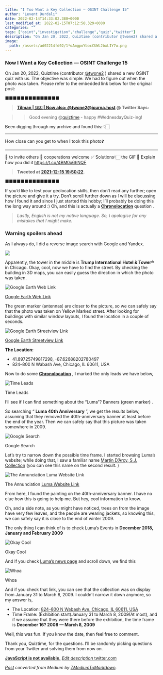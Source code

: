 ```yaml
---
title: "I Too Want a Key Collection — OSINT Challenge 15"
author: "Levent Durdalı"
date: 2022-02-14T14:33:02.380+0000
last_modified_at: 2022-02-15T07:12:58.329+0000
categories: ""
tags: ["osint","investigation","challenge","quiz","twitter"]
description: "On Jan 20, 2022, Quiztime (contributor @twone2) shared a new OSINT quiz with us. The objective was simple. We had to figure out when the…"
image:
  path: /assets/ad02214fd02/1*oAmgpoYbocCUWL2bxLIY7w.png
---
```


### Now I Want a Key Collection — OSINT Challenge 15

On Jan 20, 2022, Quiztime \(contributor [@twone2](https://twitter.com/twone2/) \) shared a new OSINT quiz with us\. The objective was simple\. We had to figure out when the photo was taken\. Please refer to the embedded link below for the original post:


■■■■■■■■■■■■■■ 
> **[Tilman | 🇺🇦 | Now also: @twone2@journa.host](https://twitter.com/twone2) @ Twitter Says:** 

> > Good evening @[quiztime](https://twitter.com/quiztime) - happy #WednesdayQuiz-ing!

Been digging through my archive and found this: 👇🏻
- - -
How close can you get to when I took this photo❓
- - -
🔁 to invite others
🤝 cooperations welcome
✅ Solutions👇🏻 the GIF
💬 Explain how you did it https://t.co/4BM0x6hNQF 

> **Tweeted at [2021-12-15 19:50:22](https://twitter.com/twone2/status/1471206014846439435).** 

■■■■■■■■■■■■■■ 


If you’d like to test your geolocation skills, then don’t read any further; open the picture and give it a try\. Don’t scroll further down as I will be discussing how I found it and since I just started this hobby; I’ll probably be doing this the long way around :\) Oh, and this is actually a [**Chronolocation**](https://sector035.nl/articles/chronolocation-of-media) question _\._


> _Lastly, English is not my native language\. So, I apologise for any mistakes that I might make\._ 




### Warning spoilers ahead

As I always do, I did a reverse image search with Google and Yandex\.


![](assets/ad02214fd02/1*oAmgpoYbocCUWL2bxLIY7w.png)


Apparently, the tower in the middle is **Trump International Hotel & Tower®** in Chicago\. Okay, cool, now we have to find the street\. By checking the building in 3D maps, you can easily guess the direction in which the photo was taken\.


![[Google Earth Web Link](https://earth.google.com/web/search/Trump+International+Hotel+%26+Tower,+North+Wabash+Avenue,+Chicago,+IL,+USA/@41.8895675,-87.62776846,210.84892633a,1961.15365691d,35y,173.52730006h,54.40852298t,0r/data=CigiJgokCV3_K2mKH0VAEYrpQ002G0VAGcuUpAXSPlbAIe4Xr8A2Q1bA)](assets/ad02214fd02/1*2UZk1x6MLeiJ-AXs-XJY4A.png)

[Google Earth Web Link](https://earth.google.com/web/search/Trump+International+Hotel+%26+Tower,+North+Wabash+Avenue,+Chicago,+IL,+USA/@41.8895675,-87.62776846,210.84892633a,1961.15365691d,35y,173.52730006h,54.40852298t,0r/data=CigiJgokCV3_K2mKH0VAEYrpQ002G0VAGcuUpAXSPlbAIe4Xr8A2Q1bA)

The green marker \(antennas\) are closer to the picture, so we can safely say that the photo was taken on Yellow Marked street\.
After looking for buildings with similar window layouts, I found the location in a couple of seconds\.


![[Google Earth Streetview Link](https://earth.google.com/web/search/Trump+International+Hotel+%26+Tower,+North+Wabash+Avenue,+Chicago,+IL,+USA/@41.89703221,-87.62688872,180.30502319a,0d,60y,176.6047568h,102.20448935t,0r/data=CigiJgokCV3_K2mKH0VAEYrpQ002G0VAGcuUpAXSPlbAIe4Xr8A2Q1bAIhoKFkVYUzNLeWdpemEwSWlXNTFzc1p6MFEQAg)](assets/ad02214fd02/1*-7qcKZx9WdqUTjwttGCTaA.png)

[Google Earth Streetview Link](https://earth.google.com/web/search/Trump+International+Hotel+%26+Tower,+North+Wabash+Avenue,+Chicago,+IL,+USA/@41.89703221,-87.62688872,180.30502319a,0d,60y,176.6047568h,102.20448935t,0r/data=CigiJgokCV3_K2mKH0VAEYrpQ002G0VAGcuUpAXSPlbAIe4Xr8A2Q1bAIhoKFkVYUzNLeWdpemEwSWlXNTFzc1p6MFEQAg)

**The Location:**
- 41\.89725749817298, \-87\.62688202780497
- 824–800 N Wabash Ave, Chicago, IL 60611, USA


Now to do some [**Chronolocation**](https://sector035.nl/articles/chronolocation-of-media) , I marked the only leads we have below,


![Time Leads](assets/ad02214fd02/1*xrpVU99MRAhm6ddcQJ08hA.png)

Time Leads

I’ll see if I can find something about the “Luma”? Banners \(green marker\) \.

So searching “ **Luma 40th Anniversary** ”, we get the results below, assuming that they removed the 40th\-anniversary banner at least before the end of the year\. Then we can safely say that this picture was taken somewhere in 2009\.


![Google Search](assets/ad02214fd02/1*bW6NdHHFekqNKMU3VUajSg.png)

Google Search

Let’s try to narrow down the possible time frame\. I started browsing Luma’s website; while doing that, I saw a familiar name [Martin D’Arcy, S\.J\. Collection](https://www.luc.edu/luma/collections/martindarcysjcollection/) \(you can see this name on the second result\. \)


![The Annunciation [Luma Website Link](https://www.luc.edu/luma/collections/martindarcysjcollection/theannunciation/)](assets/ad02214fd02/0*xbKxe3QTIlrLRq25.jpg)

The Annunciation [Luma Website Link](https://www.luc.edu/luma/collections/martindarcysjcollection/theannunciation/)

From here, I found the painting on the 40th\-anniversary banner\. I have no clue how this is going to help me\. But hey, cool information to know\.

Oh, and a side note, as you might have noticed, trees on from the image have very few leaves, and the people are wearing jackets, so knowing this, we can safely say it is close to the end of winter 2009\.

The only thing I can think of is to check Luma’s Events in **December 2018, January and February 2009**


![Okay Cool](assets/ad02214fd02/1*ncZZy_vtTY7PuZZ6FW1BBw.png)

Okay Cool

And If you check [Luma’s news page](https://www.luc.edu/luma/news/index.shtml) and scroll down, we find this


![Whoa](assets/ad02214fd02/1*t5OguFp7Jtw9nFrUPLgdsA.png)

Whoa

And if you check that link, you can see that the collection was on display from January 31 to March 8, 2009\.
I couldn’t narrow it down anymore, so my answer is,
- The Location: [824–800 N Wabash Ave, Chicago, IL 60611, USA](https://earth.google.com/web/search/Trump+International+Hotel+%26+Tower,+North+Wabash+Avenue,+Chicago,+IL,+USA/@41.89703221,-87.62688872,180.30502319a,0d,60y,176.6047568h,102.20448935t,0r/data=CigiJgokCV3_K2mKH0VAEYrpQ002G0VAGcuUpAXSPlbAIe4Xr8A2Q1bAIhoKFkVYUzNLeWdpemEwSWlXNTFzc1p6MFEQAg)
- Time Frame: \(Exhibition start\)January 31 to March 8, 2009\(At most\), and if we assume that they were there before the exhibition, the time frame is **December 16? 2008 — March 8, 2009**


Well, this was fun\. If you know the date, then feel free to comment\.

Thank you, Quiztime, for the questions\. I’ll be randomly picking questions from your Twitter and solving them from now on\.

[**JavaScript is not available\.**](https://twitter.com/quiztime) 
[_Edit description_ twitter\.com](https://twitter.com/quiztime)



_[Post](https://medium.com/@leventd/i-too-want-a-key-collection-osint-challenge-15-ad02214fd02) converted from Medium by [ZMediumToMarkdown](https://github.com/ZhgChgLi/ZMediumToMarkdown)._
